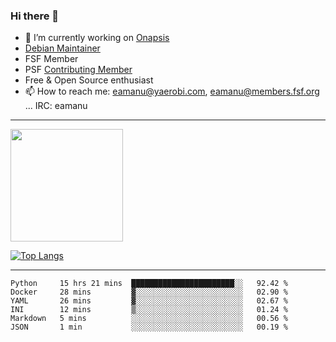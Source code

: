### Hi there 👋


- 🔭 I’m currently working on [Onapsis](http://onapsis.com)
- [Debian Maintainer](https://qa.debian.org/developer.php?login=eamanu%40yaerobi.com)
- FSF Member
- PSF [Contributing Member](https://www.python.org/psf/membership/#what-membership-classes-are-there)
- Free & Open Source enthusiast 
- 📫 How to reach me: eamanu@yaerobi.com, eamanu@members.fsf.org ... IRC: eamanu

---

<img height="180em" src="https://github-readme-stats.vercel.app/api?theme=dark&username=eamanu&show_icons=true&hide_border=true&&count_private=true&include_all_commits=true" />

[![Top Langs](https://github-readme-stats.vercel.app/api/top-langs/?theme=dark&username=eamanu&layout=compact)](https://github.com/anuraghazra/github-readme-stats)

---

<!--START_SECTION:waka-->

```text
Python     15 hrs 21 mins  ███████████████████████░░   92.42 %
Docker     28 mins         ▓░░░░░░░░░░░░░░░░░░░░░░░░   02.90 %
YAML       26 mins         ▓░░░░░░░░░░░░░░░░░░░░░░░░   02.67 %
INI        12 mins         ▒░░░░░░░░░░░░░░░░░░░░░░░░   01.24 %
Markdown   5 mins          ░░░░░░░░░░░░░░░░░░░░░░░░░   00.56 %
JSON       1 min           ░░░░░░░░░░░░░░░░░░░░░░░░░   00.19 %
```

<!--END_SECTION:waka-->
